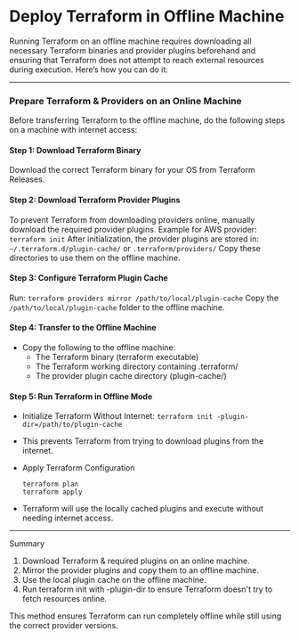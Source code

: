 # Deploy Terraform in Offline Machine

Running Terraform on an offline machine requires downloading all necessary Terraform binaries and provider plugins beforehand and ensuring that Terraform does not attempt to reach external resources during execution. Here’s how you can do it:

---

### Prepare Terraform & Providers on an Online Machine

Before transferring Terraform to the offline machine, do the following steps on a machine with internet access:

#### Step 1: Download Terraform Binary
Download the correct Terraform binary for your OS from Terraform Releases.

#### Step 2: Download Terraform Provider Plugins
To prevent Terraform from downloading providers online, manually download the required provider plugins. Example for AWS provider: `terraform init`
After initialization, the provider plugins are stored in: `~/.terraform.d/plugin-cache/` or `.terraform/providers/`
Copy these directories to use them on the offline machine.

#### Step 3: Configure Terraform Plugin Cache
Run: `terraform providers mirror /path/to/local/plugin-cache`
Copy the `/path/to/local/plugin-cache` folder to the offline machine.

#### Step 4: Transfer to the Offline Machine
- Copy the following to the offline machine:
  - The Terraform binary (terraform executable)
  - The Terraform working directory containing .terraform/
  - The provider plugin cache directory (plugin-cache/)

#### Step 5: Run Terraform in Offline Mode
- Initialize Terraform Without Internet: `terraform init -plugin-dir=/path/to/plugin-cache`
- This prevents Terraform from trying to download plugins from the internet.
- Apply Terraform Configuration

    ```
    terraform plan
    terraform apply
    ```

- Terraform will use the locally cached plugins and execute without needing internet access.

---

Summary

1. Download Terraform & required plugins on an online machine.
2. Mirror the provider plugins and copy them to an offline machine.
3. Use the local plugin cache on the offline machine.
4. Run terraform init with -plugin-dir to ensure Terraform doesn't try to fetch resources online.

This method ensures Terraform can run completely offline while still using the correct provider versions.

